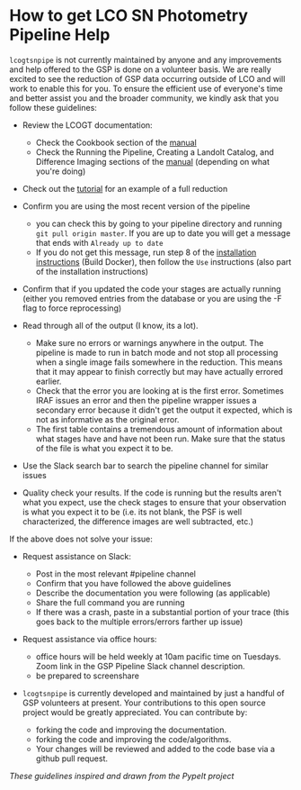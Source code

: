 # How to get LCO SN Photometry Pipeline Help
`lcogtsnpipe` is not currently maintained by anyone and any improvements and help offered to the GSP is done on a volunteer basis. We are really excited to see the reduction of GSP data occurring outside of LCO and will work to enable this for you. To ensure the efficient use of everyone's time and better assist you and the broader community, we kindly ask that you follow these guidelines:

* Review the LCOGT documentation:
    * Check the Cookbook section of the [manual](https://github.com/LCOGT/lcogtsnpipe/blob/master/manual.md)
    * Check the Running the Pipeline, Creating a Landolt Catalog, and Difference Imaging sections of the [manual](https://github.com/LCOGT/lcogtsnpipe/blob/master/manual.md) (depending on what you're doing)

* Check out the [tutorial](https://docs.google.com/document/d/14ADvdbS-19flwtU7TRJ1lyx8IjgBK6D1KubZnQkQciA/edit) for an example of a full reduction

* Confirm you are using the most recent version of the pipeline
    * you can check this by going to your pipeline directory and running `git pull origin master`. If you are up to date you will get a message that ends with `Already up to date`
    * If you do not get this message, run step 8 of the [installation instructions](https://github.com/LCOGT/lcogtsnpipe#readme) (Build Docker), then follow the `Use` instructions (also part of the installation instructions)

* Confirm that if you updated the code your stages are actually running (either you removed entries from the database or you are using the -F flag to force reprocessing)

* Read through all of the output (I know, its a lot). 
    * Make sure no errors or warnings anywhere in the output. The pipeline is made to run in batch mode and not stop all processing when a single image fails somewhere in the reduction. This means that it may appear to finish correctly but may have actually errored earlier.
    * Check that the error you are looking at is the first error. Sometimes IRAF issues an error and then the pipeline wrapper issues a secondary error because it didn't get the output it expected, which is not as informative as the original error. 
    * The first table contains a tremendous amount of information about what stages have and have not been run. Make sure that the status of the file is what you expect it to be. 

* Use the Slack search bar to search the pipeline channel for similar issues

* Quality check your results. If the code is running but the results aren't what you expect, use the check stages to ensure that your observation is what you expect it to be (i.e. its not blank, the PSF is well characterized, the difference images are well subtracted, etc.)

If the above does not solve your issue:
* Request assistance on Slack:
    * Post in the most relevant #pipeline channel
    * Confirm that you have followed the above guidelines
    * Describe the documentation you were following (as applicable)
    * Share the full command you are running
    * If there was a crash, paste in a substantial portion of your trace (this goes back to the multiple errors/errors farther up issue)

* Request assistance via office hours:
    * office hours will be held weekly at 10am pacific time on Tuesdays. Zoom link in the GSP Pipeline Slack channel description.
    * be prepared to screenshare

* `lcogtsnpipe` is currently developed and maintained by just a handful of GSP volunteers at present. Your contributions to this open source project would be greatly appreciated. You can contribute by: 
    * forking the code and improving the documentation. 
    * forking the code and improving the code/algorithms.  
    * Your changes will be reviewed and added to the code base via a github pull request. 


*These guidelines inspired and drawn from the PypeIt project*